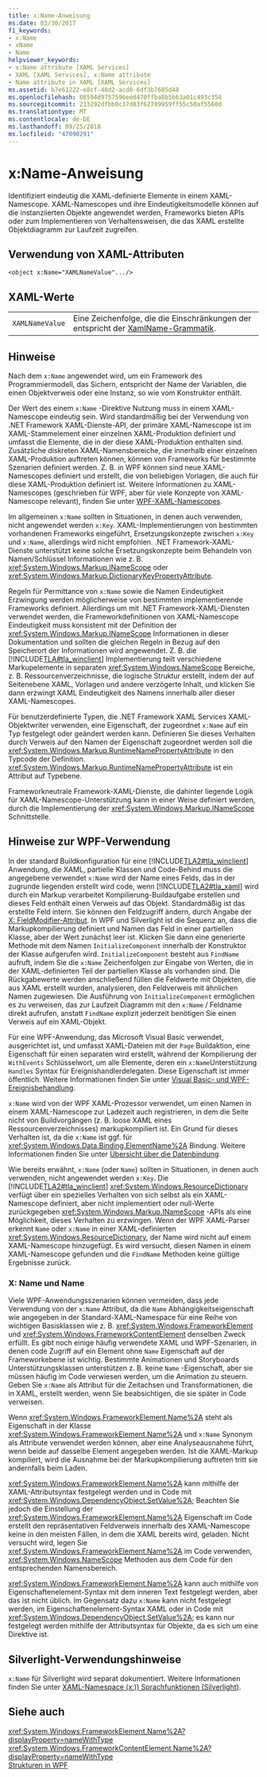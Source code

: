```yaml
---
title: x:Name-Anweisung
ms.date: 03/30/2017
f1_keywords:
- x:Name
- xName
- Name
helpviewer_keywords:
- x:Name attribute [XAML Services]
- XAML [XAML Services], x:Name attribute
- Name attribute in XAML [XAML Services]
ms.assetid: b7e61222-e8cf-48d2-acd0-6df3b7685d48
ms.openlocfilehash: 08594d9757596eed470ffba8b5b63a01c493c358
ms.sourcegitcommit: 213292dfbb0c37d83f62709959ff55c50af5560d
ms.translationtype: MT
ms.contentlocale: de-DE
ms.lasthandoff: 09/25/2018
ms.locfileid: "47090291"
---
```

# <a name="xname-directive"></a>x:Name-Anweisung
Identifiziert eindeutig die XAML-definierte Elemente in einem XAML-Namescope. XAML-Namescopes und ihre Eindeutigkeitsmodelle können auf die instanziierten Objekte angewendet werden, Frameworks bieten APIs oder zum Implementieren von Verhaltensweisen, die das XAML erstellte Objektdiagramm zur Laufzeit zugreifen.  
  
## <a name="xaml-attribute-usage"></a>Verwendung von XAML-Attributen  
  
```xaml  
<object x:Name="XAMLNameValue".../>  
```  
  
## <a name="xaml-values"></a>XAML-Werte  
  
|||  
|-|-|  
|`XAMLNameValue`|Eine Zeichenfolge, die die Einschränkungen der entspricht der [XamlName-Grammatik](../../../docs/framework/xaml-services/xamlname-grammar.md).|  
  
## <a name="remarks"></a>Hinweise  
 Nach dem `x:Name` angewendet wird, um ein Framework des Programmiermodell, das Sichern, entspricht der Name der Variablen, die einen Objektverweis oder eine Instanz, so wie vom Konstruktor enthält.  
  
 Der Wert des einem `x:Name` -Direktive Nutzung muss in einem XAML-Namescope eindeutig sein. Wird standardmäßig bei der Verwendung von .NET Framework XAML-Dienste-API, der primäre XAML-Namescope ist im XAML-Stammelement einer einzelnen XAML-Produktion definiert und umfasst die Elemente, die in der diese XAML-Produktion enthalten sind. Zusätzliche diskreten XAML-Namensbereiche, die innerhalb einer einzelnen XAML-Produktion auftreten können, können von Frameworks für bestimmte Szenarien definiert werden. Z. B. in WPF können sind neue XAML-Namescopes definiert und erstellt, die von beliebigen Vorlagen, die auch für diese XAML-Produktion definiert ist. Weitere Informationen zu XAML-Namescopes (geschrieben für WPF, aber für viele Konzepte von XAML-Namescope relevant), finden Sie unter [WPF-XAML-Namescopes](../../../docs/framework/wpf/advanced/wpf-xaml-namescopes.md).  
  
 Im allgemeinen `x:Name` sollten in Situationen, in denen auch verwenden, nicht angewendet werden `x:Key`. XAML-Implementierungen von bestimmten vorhandenen Frameworks eingeführt, Ersetzungskonzepte zwischen `x:Key` und `x:Name`, allerdings wird nicht empfohlen. .NET Framework-XAML-Dienste unterstützt keine solche Ersetzungskonzepte beim Behandeln von Namen/Schlüssel Informationen wie z. B. <xref:System.Windows.Markup.INameScope> oder <xref:System.Windows.Markup.DictionaryKeyPropertyAttribute>.  
  
 Regeln für Permittance von `x:Name` sowie die Namen Eindeutigkeit Erzwingung werden möglicherweise von bestimmten implementierende Frameworks definiert. Allerdings um mit .NET Framework-XAML-Diensten verwendet werden, die Frameworkdefinitionen von XAML-Namescope Eindeutigkeit muss konsistent mit der Definition der <xref:System.Windows.Markup.INameScope> Informationen in dieser Dokumentation und sollten die gleichen Regeln in Bezug auf den Speicherort der Informationen wird angewendet. Z. B. die [!INCLUDE[TLA#tla_winclient](../../../includes/tlasharptla-winclient-md.md)] Implementierung teilt verschiedene Markupelemente in separaten <xref:System.Windows.NameScope> Bereiche, z. B. Ressourcenverzeichnisse, die logische Struktur erstellt, indem der auf Seitenebene XAML, Vorlagen und andere verzögerte Inhalt, und klicken Sie dann erzwingt XAML Eindeutigkeit des Namens innerhalb aller dieser XAML-Namescopes.  
  
 Für benutzerdefinierte Typen, die .NET Framework XAML Services XAML-Objektwriter verwenden, eine Eigenschaft, der zugeordnet `x:Name` auf ein Typ festgelegt oder geändert werden kann. Definieren Sie dieses Verhalten durch Verweis auf den Namen der Eigenschaft zugeordnet werden soll die <xref:System.Windows.Markup.RuntimeNamePropertyAttribute> in den Typcode der Definition.  <xref:System.Windows.Markup.RuntimeNamePropertyAttribute> ist ein Attribut auf Typebene.  
  
 Frameworkneutrale Framework-XAML-Dienste, die dahinter liegende Logik für XAML-Namescope-Unterstützung kann in einer Weise definiert werden, durch die Implementierung der <xref:System.Windows.Markup.INameScope> Schnittstelle.  
  
## <a name="wpf-usage-notes"></a>Hinweise zur WPF-Verwendung  
 In der standard Buildkonfiguration für eine [!INCLUDE[TLA2#tla_winclient](../../../includes/tla2sharptla-winclient-md.md)] Anwendung, die XAML, partielle Klassen und Code-Behind muss die angegebene verwendet `x:Name` wird der Name eines Felds, das in der zugrunde liegenden erstellt wird code, wenn [!INCLUDE[TLA2#tla_xaml](../../../includes/tla2sharptla-xaml-md.md)] wird durch ein Markup verarbeitet Kompilierung-Buildaufgabe erstellen und dieses Feld enthält einen Verweis auf das Objekt. Standardmäßig ist das erstellte Feld intern. Sie können den Feldzugriff ändern, durch Angabe der [X: FieldModifier-Attribut](../../../docs/framework/xaml-services/x-fieldmodifier-directive.md). In WPF und Silverlight ist die Sequenz an, dass die Markupkompilierung definiert und Namen das Feld in einer partiellen Klasse, aber der Wert zunächst leer ist. Klicken Sie dann eine generierte Methode mit dem Namen `InitializeComponent` innerhalb der Konstruktor der Klasse aufgerufen wird. `InitializeComponent` besteht aus `FindName` aufruft, indem Sie die `x:Name` Zeichenfolgen zur Eingabe von Werten, die in der XAML-definierten Teil der partiellen Klasse als vorhanden sind. Die Rückgabewerte werden anschließend füllen die Feldwerte mit Objekten, die aus XAML erstellt wurden, analysieren, den Feldverweis mit ähnlichen Namen zugewiesen. Die Ausführung von `InitializeComponent` ermöglichen es zu verweisen, das zur Laufzeit Diagramm mit den `x:Name` / Feldname direkt aufrufen, anstatt `FindName` explizit jederzeit benötigen Sie einen Verweis auf ein XAML-Objekt.  
  
 Für eine WPF-Anwendung, das Microsoft Visual Basic verwendet, ausgerichtet ist, und umfasst XAML-Dateien mit der `Page` Buildaktion, eine Eigenschaft für einen separaten wird erstellt, während der Kompilierung der `WithEvents` Schlüsselwort, um alle Elemente, deren ein `x:Name`Unterstützung `Handles` Syntax für Ereignishandlerdelegaten. Diese Eigenschaft ist immer öffentlich. Weitere Informationen finden Sie unter [Visual Basic- und WPF-Ereignisbehandlung](../../../docs/framework/wpf/advanced/visual-basic-and-wpf-event-handling.md).  
  
 `x:Name` wird von der WPF XAML-Prozessor verwendet, um einen Namen in einem XAML-Namescope zur Ladezeit auch registrieren, in dem die Seite nicht von Buildvorgängen (z. B. loose XAML eines Ressourcenverzeichnisses) markupkompiliert ist. Ein Grund für dieses Verhalten ist, da die `x:Name` ist ggf. für <xref:System.Windows.Data.Binding.ElementName%2A> Bindung. Weitere Informationen finden Sie unter [Übersicht über die Datenbindung](../../../docs/framework/wpf/data/data-binding-overview.md).  
  
 Wie bereits erwähnt, `x:Name` (oder `Name`) sollten in Situationen, in denen auch verwenden, nicht angewendet werden `x:Key`. Die [!INCLUDE[TLA2#tla_winclient](../../../includes/tla2sharptla-winclient-md.md)] <xref:System.Windows.ResourceDictionary> verfügt über ein spezielles Verhalten von sich selbst als ein XAML-Namescope definiert, aber nicht implementiert oder null-Werte zurückgegeben <xref:System.Windows.Markup.INameScope> -APIs als eine Möglichkeit, dieses Verhalten zu erzwingen. Wenn der WPF XAML-Parser erkennt `Name` oder `x:Name` in einer XAML-definierten <xref:System.Windows.ResourceDictionary>, der Name wird nicht auf einem XAML-Namescope hinzugefügt. Es wird versucht, diesen Namen in einem XAML-Namescope gefunden und die `FindName` Methoden keine gültige Ergebnisse zurück.  
  
### <a name="xname-and-name"></a>X: Name und Name  
 Viele WPF-Anwendungsszenarien können vermeiden, dass jede Verwendung von der `x:Name` Attribut, da die `Name` Abhängigkeitseigenschaft wie angegeben in der Standard-XAML-Namespace für eine Reihe von wichtigen Basisklassen wie z. B. <xref:System.Windows.FrameworkElement> und <xref:System.Windows.FrameworkContentElement> denselben Zweck erfüllt. Es gibt noch einige häufig verwendete XAML und WPF-Szenarien, in denen code Zugriff auf ein Element ohne `Name` Eigenschaft auf der Frameworkebene ist wichtig. Bestimmte Animationen und Storyboards Unterstützungsklassen unterstützen z. B. keine `Name` -Eigenschaft, aber sie müssen häufig im Code verwiesen werden, um die Animation zu steuern. Geben Sie `x:Name` als Attribut für die Zeitachsen und Transformationen, die in XAML, erstellt werden, wenn Sie beabsichtigen, die sie später in Code verweisen.  
  
 Wenn <xref:System.Windows.FrameworkElement.Name%2A> steht als Eigenschaft in der Klasse <xref:System.Windows.FrameworkElement.Name%2A> und `x:Name` Synonym als Attribute verwendet werden können, aber eine Analyseausnahme führt, wenn beide auf dasselbe Element angegeben werden. Ist die XAML-Markup kompiliert, wird die Ausnahme bei der Markupkompilierung auftreten tritt sie andernfalls beim Laden.  
  
 <xref:System.Windows.FrameworkElement.Name%2A> kann mithilfe der XAML-Attributsyntax festgelegt werden und in Code mit <xref:System.Windows.DependencyObject.SetValue%2A>; Beachten Sie jedoch die Einstellung der <xref:System.Windows.FrameworkElement.Name%2A> Eigenschaft im Code erstellt den repräsentativen Feldverweis innerhalb des XAML-Namescope keine in den meisten Fällen, in dem die XAML bereits wird, geladen. Nicht versucht wird, legen Sie <xref:System.Windows.FrameworkElement.Name%2A> im Code verwenden, <xref:System.Windows.NameScope> Methoden aus dem Code für den entsprechenden Namensbereich.  
  
 <xref:System.Windows.FrameworkElement.Name%2A> kann auch mithilfe von Eigenschaftenelement-Syntax mit dem inneren Text festgelegt werden, aber das ist nicht üblich. Im Gegensatz dazu `x:Name` kann nicht festgelegt werden, im Eigenschaftenelement-Syntax XAML oder in Code mit <xref:System.Windows.DependencyObject.SetValue%2A>; es kann nur festgelegt werden mithilfe der Attributsyntax für Objekte, da es sich um eine Direktive ist.  
  
## <a name="silverlight-usage-notes"></a>Silverlight-Verwendungshinweise  
 `x:Name` für Silverlight wird separat dokumentiert. Weitere Informationen finden Sie unter [XAML-Namespace (x:)) Sprachfunktionen (Silverlight)](https://go.microsoft.com/fwlink/?LinkId=199081).  
  
## <a name="see-also"></a>Siehe auch  
 <xref:System.Windows.FrameworkElement.Name%2A?displayProperty=nameWithType>  
 <xref:System.Windows.FrameworkContentElement.Name%2A?displayProperty=nameWithType>  
 [Strukturen in WPF](../../../docs/framework/wpf/advanced/trees-in-wpf.md)
